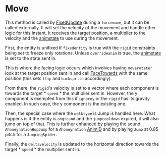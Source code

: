# Move

This method is called by [FixedUpdate](../Update%20process/Unity%20events/FixedUpdate.md) during a `forcemove`, but it can be called externally. It will set the velocity of the movement and handle other logic for this instant. It receives the target position, a multiplier to the velocity and the [animstate](../Animations/animstate.md) to use during the movement.

First, the entity is unifixed if `fixedentity` is true with the `rigid` constraints being set to freeze only rotations. Unless `overrideanim` is true, the [animstate](../Animations/animstate.md) is set to the state sent in.

This is where the facing logic occurs which involves having `moverotater` look at the target position sent in and call [FaceTowards](../EntityControl%20Methods.md#FaceTowards) with the same position (this sets `flip` and `backsprite` accordingly).

From there, the `rigid`'s velocity is set to a vector where each component is towards the target * `speed` * the multiplier sent in. However, the y component is exempted from this if `ignorey` or the `rigid` has its gravity enabled. In such case, the y component is the existing one.

Then, the special case where the `walktype` is Jump is handled here. What happens is if the entity is `onground` and the `jumpcooldown` expired, it will also jump on top of that. This is further enhanced by playing the sound `AhoneynationHopJump` for a `Ahoneynation` [AnimID](../../../Enums%20and%20IDs/AnimIDs.md) and by playing `Jump` at 0.85 pitch for a `JumpingSpider`.

Finally, the `deltavelocity` is updated to the horizontal direction towards the target * `speed` * the multiplier sent in.
